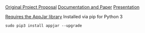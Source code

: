 [Original Project Proposal](https://docs.google.com/document/d/1kvGdOZHsIe6Wxj8aiM2ggr_UUx2OoJTyMEDn4YCZnrg/edit?usp=sharing)
[Documentation and Paper](https://docs.google.com/document/d/15FspdAsWPPgHmXXHeo-0K1DzI8zE7H_sQteGBAhhUCU/edit?usp=sharing)
[Presentation](https://docs.google.com/presentation/d/1xI_9swJwaqFeefrqsMjqlSPmTkB4573S8kpn1x6i1b8/edit?usp=sharing)


[Requires the AppJar library](http://appjar.info)
Installed via pip for Python 3
```sudo pip3 install appjar
sudo pip3 install appjar --upgrade
```
